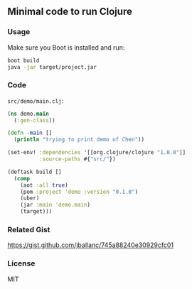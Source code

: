 
Minimal code to run Clojure
---

### Usage

Make sure you Boot is installed and run:

```bash
boot build
java -jar target/project.jar
```

### Code

`src/demo/main.clj`:

```clojure
(ns demo.main
  (:gen-class))

(defn -main []
  (println "trying to print demo of Chen"))
```

```clojure
(set-env! :dependencies '[[org.clojure/clojure "1.8.0"]]
          :source-paths #{"src/"})

(deftask build []
  (comp
    (aot :all true)
    (pom :project 'demo :version "0.1.0")
    (uber)
    (jar :main 'demo.main)
    (target)))
```

### Related Gist

https://gist.github.com/jballanc/745a88240e30929cfc01

### License

MIT
